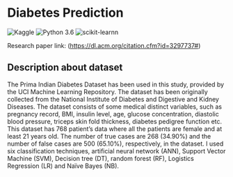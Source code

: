 # Diabetes Prediction 
![Kaggle](https://img.shields.io/badge/Dataset-Kaggle-blue.svg) ![Python 3.6](https://img.shields.io/badge/Python-3.6-brightgreen.svg) ![scikit-learnn](https://img.shields.io/badge/Library-Scikit_Learn-orange.svg)

 Research paper link: (https://dl.acm.org/citation.cfm?id=3297737#)
 
## Description about dataset
The Prima Indian Diabetes Dataset has been used in this study, provided by the UCI Machine Learning Repository. The dataset has been originally collected from the National Institute of Diabetes and Digestive and Kidney Diseases. The dataset consists of some medical distinct variables, such as pregnancy record, BMI, insulin level, age, glucose concentration, diastolic blood pressure, triceps skin fold thickness, diabetes pedigree function etc. This dataset has 768 patient’s data where all the patients are female and at least 21 years old. The number of true cases are 268 (34.90%) and the number of false cases are 500 (65.10%), respectively, in the dataset. I used six classification techniques, artificial neural network (ANN), Support Vector Machine (SVM), Decision tree (DT), random forest (RF), Logistics Regression (LR) and Naïve Bayes (NB).

